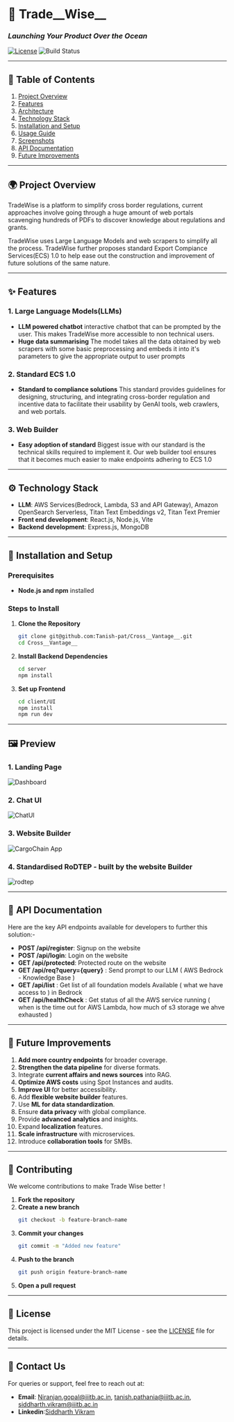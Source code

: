 # 🚀 **Trade__Wise__**  
### _Launching Your Product Over the Ocean_

[![License](https://img.shields.io/badge/License-MIT-blue.svg)](LICENSE) ![Build Status](https://img.shields.io/badge/Build-Stable-green.svg)  

---

## 📖 **Table of Contents**  
1. [Project Overview](#project-overview)  
2. [Features](#features)  
3. [Architecture](#architecture)
4. [Technology Stack](#technology-stack)  
5. [Installation and Setup](#installation-and-setup)  
6. [Usage Guide](#usage-guide)  
7. [Screenshots](#screenshots)  
8. [API Documentation](#api-documentation)  
9. [Future Improvements](#future-improvements)  
---

## 🌍 **Project Overview**  
TradeWise is a platform to simplify cross border regulations, current approaches involve going through a huge amount of web portals scavenging hundreds of PDFs to discover knowledge about regulations and grants.

TradeWise uses Large Language Models and web scrapers to simplify all the process. TradeWise further proposes standard Export Compiance Services(ECS) 1.0 to help ease out the construction and improvement of future solutions of the same nature.

---

## ✨ **Features**  

### 1. Large Language Models(LLMs)
- **LLM powered chatbot** interactive chatbot that can be prompted by the user. This makes TradeWise more accessible to non technical users.
- **Huge data summarising** The model takes all the data obtained by web scrapers with some basic preprocessing and embeds it into it's parameters to give the appropriate output to user prompts

### 2. Standard ECS 1.0
- **Standard to compliance solutions** This standard provides guidelines for designing, structuring, and integrating cross-border regulation and incentive data to facilitate their usability by GenAI tools, web crawlers, and web portals.

### 3. Web Builder
- **Easy adoption of standard** Biggest issue with our standard is the technical skills required to implement it. Our web builder tool ensures that it becomes much easier to make endpoints adhering to ECS 1.0

---

## ⚙️ **Technology Stack**   
- **LLM**: AWS Services(Bedrock, Lambda, S3 and API Gateway), Amazon OpenSearch Serverless, Titan Text Embeddings v2, Titan Text Premier 
- **Front end development**: React.js, Node.js, Vite
- **Backend development**: Express.js, MongoDB

---

## 🚀 **Installation and Setup**  

### Prerequisites  
- **Node.js and npm** installed 

### Steps to Install  
1. **Clone the Repository**  
   ```bash
   git clone git@github.com:Tanish-pat/Cross__Vantage__.git
   cd Cross__Vantage__

   ```

2. **Install Backend Dependencies**  
   ```bash
   cd server
   npm install
   ```

3. **Set up Frontend**  
   ```bash
   cd client/UI
   npm install
   npm run dev
   ```

---



## 🖼 **Preview**  
### 1. Landing Page
![Dashboard](./assets/Landing_page.png)  

### 2. Chat UI
![ChatUI](./assets/ChatUI.png)  

### 3. Website Builder 
![CargoChain App](mobile_app.png)  

### 4. Standardised RoDTEP - built by the website Builder
![rodtep](./assets/standardized_RoDTEP.png)

---

## 📑 **API Documentation**  
Here are the key API endpoints available for developers to further this solution:-

- **POST /api/register**: Signup on the website 
- **POST /api/login**: Login on the website
- **GET /api/protected**: Protected route on the website
- **GET /api/req?query={query}** : Send prompt to our LLM ( AWS Bedrock -  Knowledge Base )
- **GET /api/list** : Get list of all foundation models Available ( what we have access to ) in Bedrock
- **GET /api/healthCheck** : Get status of all the AWS service running ( when is the time out for AWS Lambda, how much of s3 storage we ahve exhausted )

---

## 🚀 **Future Improvements**  

1. **Add more country endpoints** for broader coverage.
2. **Strengthen the data pipeline** for diverse formats.
3. Integrate **current affairs and news sources** into RAG.
4. **Optimize AWS costs** using Spot Instances and audits.
5. **Improve UI** for better accessibility.
6. Add **flexible website builder** features.
7. Use **ML for data standardization**.
8. Ensure **data privacy** with global compliance.
9. Provide **advanced analytics** and insights.
10. Expand **localization** features.
11. **Scale infrastructure** with microservices.
12. Introduce **collaboration tools** for SMBs.
---

## 🤝 **Contributing**  
We welcome contributions to make Trade Wise better !  

1. **Fork the repository**  
2. **Create a new branch**  
   ```bash
   git checkout -b feature-branch-name
   ```
3. **Commit your changes**  
   ```bash
   git commit -m "Added new feature"
   ```
4. **Push to the branch**  
   ```bash
   git push origin feature-branch-name
   ```
5. **Open a pull request**

---

## 📜 **License**  
This project is licensed under the MIT License - see the [LICENSE](LICENSE) file for details.

---

## 📧 **Contact Us**  
For queries or support, feel free to reach out at:  
- **Email**: Niranjan.gopal@iiitb.ac.in, tanish.pathania@iiitb.ac.in, siddharth.vikram@iiitb.ac.in
- **Linkedin**:[Siddharth Vikram](https://www.linkedin.com/in/siddharth-vikram-523835219/)
